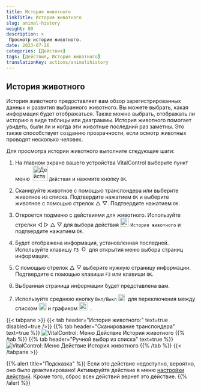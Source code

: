 ```yaml
---
title: История животного
linkTitle: История животного
slug: animal-history
weight: 80
description: >
 Просмотр истории животного.
date: 2023-07-26
categories: [Действия]
tags: [Действия, История животного]
translationKey: actions/animalshistory
---
```


## История животного

История животного предоставляет вам обзор зарегистрированных данных и развития выбранного животного. Вы можете выбрать, какая информация будет отображаться. Также можно выбрать, отображать ли историю в виде таблицы или диаграммы. История животного помогает увидеть, были ли и когда эти животные последний раз заметны. Это также способствует созданию прозрачности, если осмотр животных проводят несколько человек.

Для просмотра истории животного выполните следующие шаги:

1. На главном экране вашего устройства VitalControl выберите пункт меню &nbsp;<img src="/icons/actions.svg" width="40" align="bottom" alt="Действия" />  `Действия` и нажмите кнопку `OK`.

2. Сканируйте животное с помощью транспондера или выберите животное из списка. Подтвердите нажатием `OK` и выберите животное с помощью стрелок △ ▽. Подтвердите нажатием `OK`.

3. Откроется подменю с действиями для животного. Используйте стрелки ◁ ▷ △ ▽ для выбора действия <img src="/icons/actions/history.svg" width="23" align="bottom" alt="История животного" /> `История животного` и подтвердите нажатием `OK`.

4. Будет отображена информация, установленная последней. Используйте клавишу `F3` &nbsp;<img src="/icons/footer/open-popup.svg" width="15" align="bottom" alt="Открыть всплывающее окно" /> для открытия меню выбора страниц информации.

5. С помощью стрелок △ ▽ выберите нужную страницу информации. Подтвердите с помощью клавиши `F3` или клавиши `OK`.

6. Выбранная страница информации будет представлена вам.

7. Используйте среднюю кнопку `Вкл/Выкл` <img src="/icons/footer/on-off.svg" width="18" align="bottom" alt="Кнопка Вкл/Выкл" />&nbsp; для переключения между списком <img src="/icons/footer/list.svg" width="20" align="bottom" alt="Отображение списка" /> и графиком <img src="/icons/footer/chart.svg" width="22" align="bottom" alt="Отображение графика" />&nbsp; .

{{< tabpane >}}
{{< tab header="История животного:" text=true disabled=true />}}
{{% tab header="Сканирование транспондера" text=true %}}
![VitalControl: Меню Действие История животного](../images/animalhistory-scan.png "История животного")
{{% /tab %}}
{{% tab header="Ручной выбор из списка" text=true %}}
![VitalControl: Меню Действие История животного](../images/animalhistory.png "История животного")
{{% /tab %}}
{{< /tabpane >}}

{{% alert title="Подсказка" %}}
Если это действие недоступно, вероятно, оно было деактивировано! Активируйте действие в меню [настройки действий](../settings/). Кроме того, сброс всех действий вернет это действие.
{{% /alert %}}
